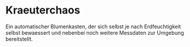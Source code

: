 # Kraeuterchaos
Ein automatischer Blumenkasten, der sich selbst je nach Erdfeuchtigkeit selbst bewaessert und nebenbei noch weitere Messdaten zur Umgebung bereitstellt. 
